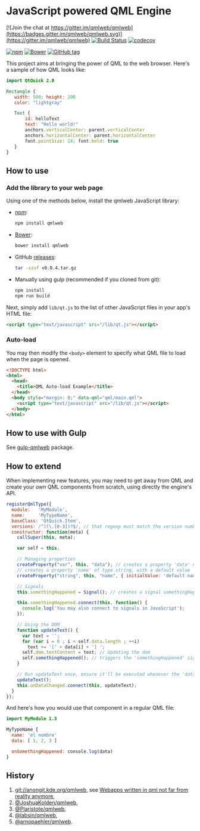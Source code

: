 # JavaScript powered QML Engine

[![Join the chat at https://gitter.im/qmlweb/qmlweb](https://badges.gitter.im/qmlweb/qmlweb.svg)](https://gitter.im/qmlweb/qmlweb)
[![Build Status](https://travis-ci.org/qmlweb/qmlweb.svg?branch=master)](https://travis-ci.org/qmlweb/qmlweb)
[![codecov](https://codecov.io/gh/qmlweb/qmlweb/branch/master/graph/badge.svg)](https://codecov.io/gh/qmlweb/qmlweb)

[![npm](https://img.shields.io/npm/v/qmlweb.svg)](https://www.npmjs.com/package/qmlweb)
[![Bower](https://img.shields.io/bower/v/qmlweb.svg)](http://bower.io/search/?q=qmlweb)
[![GitHub tag](https://img.shields.io/github/tag/qmlweb/qmlweb.svg)](https://github.com/qmlweb/qmlweb/releases)

This project aims at bringing the power of QML to the web browser.
Here's a sample of how QML looks like:

```QML
import QtQuick 2.0

Rectangle {
   width: 500; height: 200
   color: "lightgray"

   Text {
       id: helloText
       text: "Hello world!"
       anchors.verticalCenter: parent.verticalCenter
       anchors.horizontalCenter: parent.horizontalCenter
       font.pointSize: 24; font.bold: true
   }
}
```

## How to use

### Add the library to your web page

Using one of the methods below, install the qmlweb JavaScript library:

* [npm](https://www.npmjs.com/package/qmlweb):

  ```sh
  npm install qmlweb
  ```

* [Bower](http://bower.io/search/?q=qmlweb):

  ```sh
  bower install qmlweb
  ```

* GitHub [releases](https://github.com/qmlweb/qmlweb/releases):

  ```sh
  tar -xzvf v0.0.4.tar.gz
  ```

* Manually using gulp (recommended if you cloned from git):

  ```sh
  npm install
  npm run build
  ```

Next, simply add `lib/qt.js` to the list of other JavaScript files in your app's
HTML file:

```HTML
<script type="text/javascript" src="/lib/qt.js"></script>
```

### Auto-load

You may then modify the `<body>` element to specify what QML file to load when
the page is opened.

```HTML
<!DOCTYPE html>
<html>
  <head>
    <title>QML Auto-load Example</title>
  </head>
  <body style="margin: 0;" data-qml="qml/main.qml">
    <script type="text/javascript" src="/lib/qt.js"></script>
  </body>
</html>
````

## How to use with Gulp

See [gulp-qmlweb](https://github.com/qmlweb/gulp-qmlweb) package.

## How to extend

When implementing new features, you may need to get away from QML and create
your own QML components from scratch, using directly the engine's API.

```Javascript
registerQmlType({
  module:   'MyModule',
  name:     'MyTypeName',
  baseClass: 'QtQuick.Item',
  versions: /^1(\.[0-3])?$/, // that regexp must match the version number for the import to work
  constructor: function(meta) {
    callSuper(this, meta);

    var self = this;

    // Managing properties
    createProperty("var", this, "data"); // creates a property 'data' of undefined type
    // creates a property 'name' of type string, with a default value
    createProperty("string", this, "name", { initialValue: 'default name' });

    // Signals
    this.somethingHappened = Signal(); // creates a signal somethingHappened

    this.somethingHappened.connect(this, function() {
      console.log('You may also connect to signals in JavaScript');
    });

    // Using the DOM
    function updateText() {
      var text = '';
      for (var i = 0 ; i < self.data.length ; ++i)
        text += '[' + data[i] + '] ';
      self.dom.textContent = text; // Updating the dom
      self.somethingHappened(); // triggers the 'somethingHappened' signal.
    }

    // Run updateText once, ensure it'll be executed whenever the 'data' property changes.
    updateText();
    this.onDataChanged.connect(this, updateText);
  }
});
```

And here's how you would use that component in a regular QML file:

```QML
import MyModule 1.3

MyTypeName {
  name: 'el nombre'
  data: [ 1, 2, 3 ]

  onSomethingHappened: console.log(data)
}
```

## History

1. [git://anongit.kde.org/qmlweb](https://quickgit.kde.org/?p=qmlweb.git), see [Webapps written in qml not far from reality anymore](http://akreuzkamp.de/2013/07/10/webapps-written-in-qml-not-far-from-reality-anymore),
2. [@JoshuaKolden/qmlweb](https://github.com/JoshuaKolden/qmlweb),
3. [@Plaristote/qmlweb](https://github.com/Plaristote/qmlweb),
4. [@labsin/qmlweb](https://github.com/labsin/qmlweb),
5. [@arnopaehler/qmlweb](https://github.com/arnopaehler/qmlweb).
